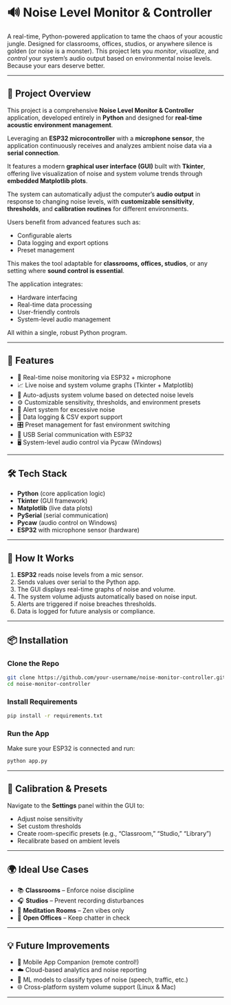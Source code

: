 # 🔊 Noise Level Monitor & Controller

A real-time, Python-powered application to tame the chaos of your acoustic jungle. Designed for classrooms, offices, studios, or anywhere silence is golden (or noise is a monster). This project lets you *monitor*, *visualize*, and *control* your system’s audio output based on environmental noise levels. Because your ears deserve better.

---

## 🧠 Project Overview

This project is a comprehensive **Noise Level Monitor & Controller** application, developed entirely in **Python** and designed for **real-time acoustic environment management**.

Leveraging an **ESP32 microcontroller** with a **microphone sensor**, the application continuously receives and analyzes ambient noise data via a **serial connection**.

It features a modern **graphical user interface (GUI)** built with **Tkinter**, offering live visualization of noise and system volume trends through **embedded Matplotlib plots**.

The system can automatically adjust the computer’s **audio output** in response to changing noise levels, with **customizable sensitivity**, **thresholds**, and **calibration routines** for different environments.

Users benefit from advanced features such as:

- Configurable alerts
- Data logging and export options
- Preset management

This makes the tool adaptable for **classrooms, offices, studios**, or any setting where **sound control is essential**.

The application integrates:

- Hardware interfacing
- Real-time data processing
- User-friendly controls
- System-level audio management

All within a single, robust Python program.

---

## 🎯 Features

- 📡 Real-time noise monitoring via ESP32 + microphone
- 📈 Live noise and system volume graphs (Tkinter + Matplotlib)
- 🔧 Auto-adjusts system volume based on detected noise levels
- ⚙️ Customizable sensitivity, thresholds, and environment presets
- 🚨 Alert system for excessive noise
- 📝 Data logging & CSV export support
- 🎛️ Preset management for fast environment switching
- 🔌 USB Serial communication with ESP32
- 🖥️ System-level audio control via Pycaw (Windows)

---

## 🛠️ Tech Stack

- **Python** (core application logic)
- **Tkinter** (GUI framework)
- **Matplotlib** (live data plots)
- **PySerial** (serial communication)
- **Pycaw** (audio control on Windows)
- **ESP32** with microphone sensor (hardware)

---

## 🧪 How It Works

1. **ESP32** reads noise levels from a mic sensor.
2. Sends values over serial to the Python app.
3. The GUI displays real-time graphs of noise and volume.
4. The system volume adjusts automatically based on noise input.
5. Alerts are triggered if noise breaches thresholds.
6. Data is logged for future analysis or compliance.

---

## 📦 Installation

### Clone the Repo
```bash
git clone https://github.com/your-username/noise-monitor-controller.git
cd noise-monitor-controller
```

### Install Requirements
```bash
pip install -r requirements.txt
```

### Run the App
Make sure your ESP32 is connected and run:
```bash
python app.py
```

---

## 🧩 Calibration & Presets

Navigate to the **Settings** panel within the GUI to:

- Adjust noise sensitivity
- Set custom thresholds
- Create room-specific presets (e.g., “Classroom,” “Studio,” “Library”)
- Recalibrate based on ambient levels

---

## 🌍 Ideal Use Cases

- 📚 **Classrooms** – Enforce noise discipline
- 🎧 **Studios** – Prevent recording disturbances
- 🧘 **Meditation Rooms** – Zen vibes only
- 🏢 **Open Offices** – Keep chatter in check

---

## 💡 Future Improvements

- 📲 Mobile App Companion (remote control!)
- ☁️ Cloud-based analytics and noise reporting
- 🧠 ML models to classify types of noise (speech, traffic, etc.)
- 🌐 Cross-platform system volume support (Linux & Mac)

---
